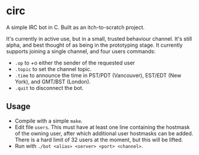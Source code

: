 # circ

A simple IRC bot in C. Built as an itch-to-scratch project.

It's currently in active use, but in a small, trusted behaviour channel. It's still alpha, and best thought of as being in the prototyping stage. It currently supports joining a single channel, and four users commands:

* `.op` to +o either the sender of the requested user
* `.topic` to set the channel topic.
* `.time` to announce the time in PST/PDT (Vancouver), EST/EDT (New York), and GMT/BST (London).
* `.quit` to disconnect the bot.

## Usage
* Compile with a simple `make`.
* Edit file `users`. This must have at least one line containing the hostmask of the owning user, after which additional user hostmasks can be added. There is a hard limit of 32 users at the moment, but this will be lifted.
* Run with `./bot <alias> <server> <port> <channel>`.
